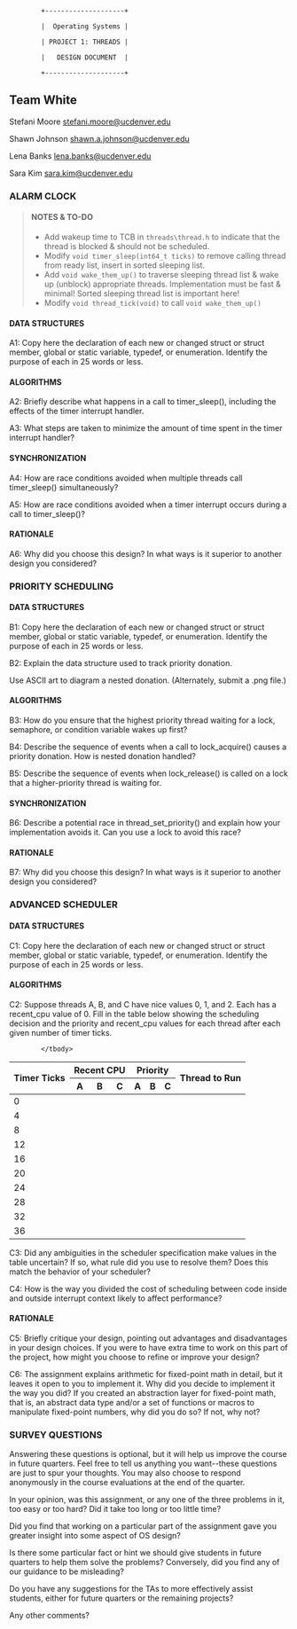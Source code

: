 
            +--------------------+

            |  Operating Systems |

            | PROJECT 1: THREADS |

            |   DESIGN DOCUMENT  |

            +--------------------+

                   

## Team White

Stefani Moore <stefani.moore@ucdenver.edu>

Shawn Johnson <shawn.a.johnson@ucdenver.edu>

Lena Banks <lena.banks@ucdenver.edu>

Sara Kim <sara.kim@ucdenver.edu>


### ALARM CLOCK

> #### NOTES & TO-DO
> * Add wakeup time to TCB in `threads\thread.h` to indicate that the thread is blocked & should not be scheduled.
> * Modify `void timer_sleep(int64_t ticks)` to remove calling thread from ready list, insert in sorted sleeping list. 
> * Add `void wake_them_up()` to traverse sleeping thread list & wake up (unblock) appropriate threads. Implementation must be fast & minimal! Sorted sleeping thread list is important here!
> * Modify `void thread_tick(void)` to call `void wake_them_up()`


#### DATA STRUCTURES


A1: Copy here the declaration of each new or changed struct or struct member, global or static variable, typedef, or enumeration. Identify the purpose of each in 25 words or less.


#### ALGORITHMS


A2: Briefly describe what happens in a call to timer_sleep(), including the effects of the timer interrupt handler.

A3: What steps are taken to minimize the amount of time spent in the timer interrupt handler?


#### SYNCHRONIZATION

A4: How are race conditions avoided when multiple threads call timer_sleep() simultaneously?

A5: How are race conditions avoided when a timer interrupt occurs during a call to timer_sleep()?


#### RATIONALE


A6: Why did you choose this design? In what ways is it superior to another design you considered?


### PRIORITY SCHEDULING


#### DATA STRUCTURES


B1: Copy here the declaration of each new or changed struct or struct member, global or static variable, typedef, or enumeration. Identify the purpose of each in 25 words or less.

B2: Explain the data structure used to track priority donation.

Use ASCII art to diagram a nested donation.  (Alternately, submit a .png file.)


#### ALGORITHMS


B3: How do you ensure that the highest priority thread waiting for a lock, semaphore, or condition variable wakes up first?

B4: Describe the sequence of events when a call to lock_acquire() causes a priority donation.  How is nested donation handled?

B5: Describe the sequence of events when lock_release() is called on a lock that a higher-priority thread is waiting for.


#### SYNCHRONIZATION

B6: Describe a potential race in thread_set_priority() and explain how your implementation avoids it.  Can you use a lock to avoid this race?


#### RATIONALE

B7: Why did you choose this design?  In what ways is it superior to another design you considered?


### ADVANCED SCHEDULER


#### DATA STRUCTURES

C1: Copy here the declaration of each new or changed struct or struct member, global or static variable, typedef, or enumeration. Identify the purpose of each in 25 words or less.


#### ALGORITHMS

C2: Suppose threads A, B, and C have nice values 0, 1, and 2. Each has a recent_cpu value of 0.  Fill in the table below showing the scheduling decision and the priority and recent_cpu values for each thread after each given number of timer ticks.

<table>
            <thead>
                        <tr>
                                    <th rowspan="2">Timer Ticks</th>
                                    <th colspan="3">Recent CPU</th>
                                    <th colspan="3">Priority</th>
                                    <th rowspan="2">Thread to Run</th>
                        </tr>
                        <tr>
                                    <th>A</th>
                                    <th>B</th>
                                    <th>C</th>
                                    <th>A</th>
                                    <th>B</th>
                                    <th>C</th>
                        </tr>
            </thead>
            <tbody>
            <tr><td>0</td></tr>
            <tr><td>4</td></tr>
            <tr><td>8</td></tr>
            <tr><td>12</td></tr>
            <tr><td>16</td></tr>
            <tr><td>20</td></tr>
            <tr><td>24</td></tr>
            <tr><td>28</td></tr>
            <tr><td>32</td></tr>
            <tr><td>36</td></tr>

            </tbody>
</table>

C3: Did any ambiguities in the scheduler specification make values in the table uncertain?  If so, what rule did you use to resolve them? Does this match the behavior of your scheduler?

C4: How is the way you divided the cost of scheduling between code inside and outside interrupt context likely to affect performance?


#### RATIONALE

C5: Briefly critique your design, pointing out advantages and disadvantages in your design choices. If you were to have extra time to work on this part of the project, how might you choose to refine or improve your design?

C6: The assignment explains arithmetic for fixed-point math in detail, but it leaves it open to you to implement it.  Why did you decide to implement it the way you did?  If you created an abstraction layer for fixed-point math, that is, an abstract data type and/or a set of functions or macros to manipulate fixed-point numbers, why did you do so?  If not, why not?


### SURVEY QUESTIONS


Answering these questions is optional, but it will help us improve the course in future quarters. Feel free to tell us anything you want--these questions are just to spur your thoughts. You may also choose to respond anonymously in the course evaluations at the end of the quarter.

In your opinion, was this assignment, or any one of the three problems in it, too easy or too hard?  Did it take too long or too little time? 

Did you find that working on a particular part of the assignment gave you greater insight into some aspect of OS design? 

Is there some particular fact or hint we should give students in future quarters to help them solve the problems? Conversely, did you find any of our guidance to be misleading?

Do you have any suggestions for the TAs to more effectively assist students, either for future quarters or the remaining projects?

Any other comments?



